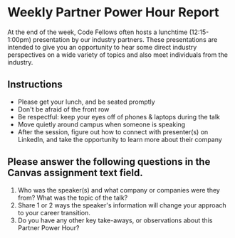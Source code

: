 # Weekly Partner Power Hour Report

At the end of the week, Code Fellows often hosts a lunchtime (12:15-1:00pm) presentation by our industry partners. These presentations are intended to give you an opportunity to hear some direct industry perspectives on a wide variety of topics and also meet individuals from the industry.

## Instructions

- Please get your lunch, and be seated promptly
- Don't be afraid of the front row
- Be respectful: keep your eyes off of phones & laptops during the talk
- Move quietly around campus when someone is speaking
- After the session, figure out how to connect with presenter(s) on LinkedIn, and take the opportunity to learn more about their company

## Please answer the following questions in the Canvas assignment text field.

1. Who was the speaker(s) and what company or companies were they from? What was the topic of the talk?
1. Share 1 or 2 ways the speaker's information will change your approach to your career transition.
1. Do you have any other key take-aways, or observations about this Partner Power Hour?
